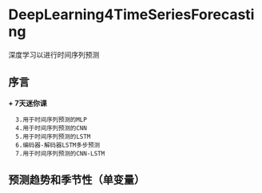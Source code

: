 # DeepLearning4TimeSeriesForecasting
深度学习以进行时间序列预测
## 序言  
**+ 7天迷你课**  
```
  3.用于时间序列预测的MLP  
  4.用于时间序列预测的CNN  
  5.用于时间序列预测的LSTM  
  6.编码器-解码器LSTM多步预测  
  7.用于时间序列预测的CNN-LSTM  
```  
## 预测趋势和季节性（单变量）
